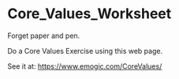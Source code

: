 # Core_Values_Worksheet
Forget paper and pen.

Do a Core Values Exercise using this web page.

See it at:
https://www.emogic.com/CoreValues/

